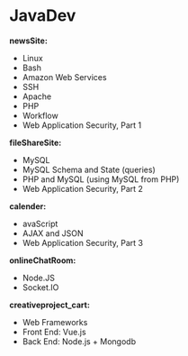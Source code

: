 # JavaDev

**newsSite:**
<ul>
  <li>Linux</li>
  <li>Bash</li>
  <li>Amazon Web Services</li>
  <li>SSH</li>
  <li>Apache</li>
  <li>PHP</li>
  <li>Workflow</li>
  <li>Web Application Security, Part 1</li>
</ul>

**fileShareSite:**
<ul>
  <li>MySQL</li>
  <li>MySQL Schema and State (queries)</li>
  <li>PHP and MySQL (using MySQL from PHP)</li>
  <li>Web Application Security, Part 2</li>
</ul>

**calender:**
<ul>
  <li>avaScript</li>
  <li>AJAX and JSON</li>
  <li>Web Application Security, Part 3</li>
 </ul>

**onlineChatRoom:**
<ul>
  <li>Node.JS</li>
  <li>Socket.IO</li>
</ul>

**creativeproject_cart:**
<ul>
  <li>Web Frameworks</li>
  <li>Front End: Vue.js</li>
  <li>Back End: Node.js + Mongodb</li>
 </ul>
